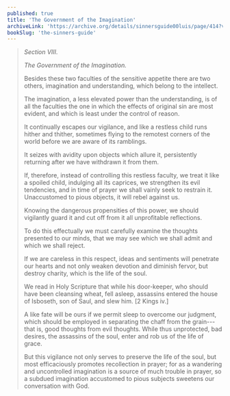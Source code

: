 ```yaml
---
published: true
title: 'The Government of the Imagination'
archiveLink: 'https://archive.org/details/sinnersguide00luis/page/414?view=theater'
bookSlug: 'the-sinners-guide'
---
```


> *Section VIII.*
> 
> *The Government of the Imagination.*
> 
> Besides these two faculties of the sensitive appetite there are two others, imagination and understanding, which belong to the intellect.
> 
> The imagination, a less elevated power than the understanding, is of all the faculties the one in which the effects of original sin are most evident, and which is least under the control of reason.
> 
> It continually escapes our vigilance, and like a restless child runs hither and thither, sometimes flying to the remotest corners of the world before we are aware of its ramblings.
> 
> It seizes with avidity upon objects which allure it, persistently returning after we have withdrawn it from them.
> 
> If, therefore, instead of controlling this restless faculty, we treat it like a spoiled child, indulging all its caprices, we strengthen its evil tendencies, and in time of prayer we shall vainly seek to restrain it. Unaccustomed to pious objects, it will rebel against us.
> 
> Knowing the dangerous propensities of this power, we should vigilantly guard it and cut off from it all unprofitable reflections.
> 
> To do this effectually we must carefully examine the thoughts presented to our minds, that we may see which we shall admit and which we shall reject.
> 
> If we are careless in this respect, ideas and sentiments will penetrate our hearts and not only weaken devotion and diminish fervor, but destroy charity, which is the life of the soul.
> 
> We read in Holy Scripture that while his door-keeper, who should have been cleansing wheat, fell asleep, assassins entered the house of Isboseth, son of Saul, and slew him. [2 Kings iv.]
> 
> A like fate will be ours if we permit sleep to overcome our judgment, which should be employed in separating the chaff from the grain---that is, good thoughts from evil thoughts. While thus unprotected, bad desires, the assassins of the soul, enter and rob us of the life of grace.
> 
> But this vigilance not only serves to preserve the life of the soul, but most efficaciously promotes recollection in prayer; for as a wandering and uncontrolled imagination is a source of much trouble in prayer, so a subdued imagination accustomed to pious subjects sweetens our conversation with God.